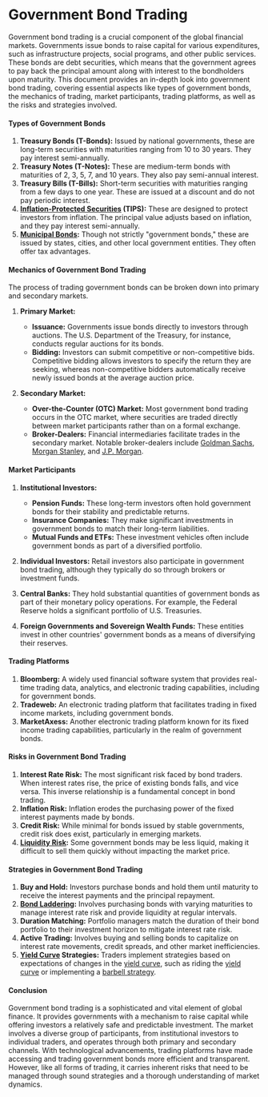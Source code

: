 # Government Bond Trading

Government bond trading is a crucial component of the global financial markets. Governments issue bonds to raise capital for various expenditures, such as infrastructure projects, social programs, and other public services. These bonds are debt securities, which means that the government agrees to pay back the principal amount along with interest to the bondholders upon maturity. This document provides an in-depth look into government bond trading, covering essential aspects like types of government bonds, the mechanics of trading, market participants, trading platforms, as well as the risks and strategies involved.

#### Types of Government Bonds

1. **Treasury Bonds (T-Bonds):** Issued by national governments, these are long-term securities with maturities ranging from 10 to 30 years. They pay interest semi-annually.
2. **Treasury Notes (T-Notes):** These are medium-term bonds with maturities of 2, 3, 5, 7, and 10 years. They also pay semi-annual interest.
3. **Treasury Bills (T-Bills):** Short-term securities with maturities ranging from a few days to one year. These are issued at a discount and do not pay periodic interest.
4. **[Inflation-Protected Securities](../i/inflation-protected_securities.md) (TIPS):** These are designed to protect investors from inflation. The principal value adjusts based on inflation, and they pay interest semi-annually.
5. **[Municipal Bonds](../m/municipal_bonds.md):** Though not strictly "government bonds," these are issued by states, cities, and other local government entities. They often offer tax advantages.

#### Mechanics of Government Bond Trading

The process of trading government bonds can be broken down into primary and secondary markets.

1. **Primary Market:**
   - **Issuance:** Governments issue bonds directly to investors through auctions. The U.S. Department of the Treasury, for instance, conducts regular auctions for its bonds.
   - **Bidding:** Investors can submit competitive or non-competitive bids. Competitive bidding allows investors to specify the return they are seeking, whereas non-competitive bidders automatically receive newly issued bonds at the average auction price.

2. **Secondary Market:**
   - **Over-the-Counter (OTC) Market:** Most government bond trading occurs in the OTC market, where securities are traded directly between market participants rather than on a formal exchange.
   - **Broker-Dealers:** Financial intermediaries facilitate trades in the secondary market. Notable broker-dealers include [Goldman Sachs](https://www.goldmansachs.com/), [Morgan Stanley](https://www.morganstanley.com/), and [J.P. Morgan](https://www.jpmorgan.com/).

#### Market Participants

1. **Institutional Investors:**
   - **Pension Funds:** These long-term investors often hold government bonds for their stability and predictable returns.
   - **Insurance Companies:** They make significant investments in government bonds to match their long-term liabilities.
   - **Mutual Funds and ETFs:** These investment vehicles often include government bonds as part of a diversified portfolio.

2. **Individual Investors:** Retail investors also participate in government bond trading, although they typically do so through brokers or investment funds.

3. **Central Banks:** They hold substantial quantities of government bonds as part of their monetary policy operations. For example, the Federal Reserve holds a significant portfolio of U.S. Treasuries.

4. **Foreign Governments and Sovereign Wealth Funds:** These entities invest in other countries' government bonds as a means of diversifying their reserves.

#### Trading Platforms

1. **Bloomberg:** A widely used financial software system that provides real-time trading data, analytics, and electronic trading capabilities, including for government bonds.
2. **Tradeweb:** An electronic trading platform that facilitates trading in fixed income markets, including government bonds.
3. **MarketAxess:** Another electronic trading platform known for its fixed income trading capabilities, particularly in the realm of government bonds.

#### Risks in Government Bond Trading

1. **Interest Rate Risk:** The most significant risk faced by bond traders. When interest rates rise, the price of existing bonds falls, and vice versa. This inverse relationship is a fundamental concept in bond trading.
2. **Inflation Risk:** Inflation erodes the purchasing power of the fixed interest payments made by bonds.
3. **Credit Risk:** While minimal for bonds issued by stable governments, credit risk does exist, particularly in emerging markets.
4. **[Liquidity Risk](../l/liquidity_risk.md):** Some government bonds may be less liquid, making it difficult to sell them quickly without impacting the market price.

#### Strategies in Government Bond Trading

1. **Buy and Hold:** Investors purchase bonds and hold them until maturity to receive the interest payments and the principal repayment.
2. **[Bond Laddering](../b/bond_laddering.md):** Involves purchasing bonds with varying maturities to manage interest rate risk and provide liquidity at regular intervals.
3. **Duration Matching:** Portfolio managers match the duration of their bond portfolio to their investment horizon to mitigate interest rate risk.
4. **Active Trading:** Involves buying and selling bonds to capitalize on interest rate movements, credit spreads, and other market inefficiencies.
5. **[Yield Curve](../y/yield_curve.md) Strategies:** Traders implement strategies based on expectations of changes in the [yield curve](../y/yield_curve.md), such as riding the [yield curve](../y/yield_curve.md) or implementing a [barbell strategy](../b/barbell_strategy.md).

#### Conclusion

Government bond trading is a sophisticated and vital element of global finance. It provides governments with a mechanism to raise capital while offering investors a relatively safe and predictable investment. The market involves a diverse group of participants, from institutional investors to individual traders, and operates through both primary and secondary channels. With technological advancements, trading platforms have made accessing and trading government bonds more efficient and transparent. However, like all forms of trading, it carries inherent risks that need to be managed through sound strategies and a thorough understanding of market dynamics.
